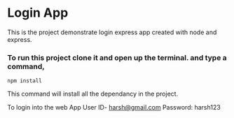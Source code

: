 # Login App
This is the project demonstrate login express app created with node and express.

### To run this project clone it and open up the terminal. and type a command,
``` npm install ```

This command will install all the dependancy in the project.

To login into the web App
User ID- harsh@gmail.com
Password: harsh123
